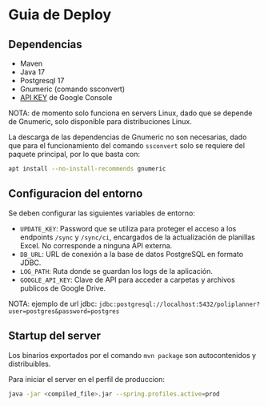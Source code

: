 # Guia de Deploy

## Dependencias

- Maven
- Java 17
- Postgresql 17
- Gnumeric (comando ssconvert)
- [API KEY](google_drive.md) de Google Console

NOTA:
de momento solo funciona en servers Linux, dado que se depende de Gnumeric, solo disponible
para distribuciones Linux.

La descarga de las dependencias de Gnumeric no son necesarias, dado que para el funcionamiento
del comando `ssconvert` solo se requiere del paquete principal, por lo que basta con:

```bash
apt install --no-install-recommends gnumeric
```

## Configuracion del entorno

Se deben configurar las siguientes variables de entorno:
* `UPDATE_KEY`:
  Password que se utiliza para proteger el acceso a los endpoints `/sync` y `/sync/ci`,
  encargados de la actualización de planillas Excel.
  No corresponde a ninguna API externa.
* `DB_URL`:
  URL de conexión a la base de datos PostgreSQL en formato JDBC.
* `LOG_PATH`:
  Ruta donde se guardan los logs de la aplicación.
* `GOOGLE_API_KEY`:
  Clave de API para acceder a carpetas y archivos publicos de Google Drive.

NOTA:
ejemplo de url jdbc:
`jdbc:postgresql://localhost:5432/poliplanner?user=postgres&password=postgres`

## Startup del server

Los binarios exportados por el comando `mvn package` son autocontenidos y distribuibles.

Para iniciar el server en el perfil de produccion:

```bash
java -jar <compiled_file>.jar --spring.profiles.active=prod
```
